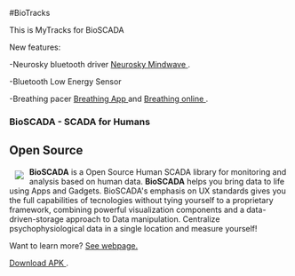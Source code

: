 #BioTracks

This is MyTracks for BioSCADA

New features:

-Neurosky bluetooth driver <a href="http://neurosky.com/"> Neurosky Mindwave </a>.

-Bluetooth Low Energy Sensor

-Breathing pacer <a href="https://play.google.com/store/apps/details?id=me.bioscada.Respirar"> Breathing App </a> and <a href="https://bioscada.me/bsweb/pages/mytracks/index.html"> Breathing online </a>.


### BioSCADA - SCADA for Humans

## Open Source

<a href="https://bioscada.me"><img src="https://bioscada.me/images/logo.png" align="left" hspace="10" vspace="6"></a>

**BioSCADA** is a Open Source Human SCADA library for monitoring and analysis based on human data. **BioSCADA** helps you bring data to life using Apps and Gadgets. BioSCADA's emphasis on UX standards gives you the full capabilities of tecnologies without tying yourself to a proprietary framework, combining powerful visualization components and a data-driven-storage approach to Data manipulation.
Centralize psychophysiological data in a single location and measure yourself!


Want to learn more? [See webpage.](https://bioscada.me)
 
<a href="https://bioscada.me/bsweb/pages/biotracks/bioTracks-release.apk"> Download APK </a>.

